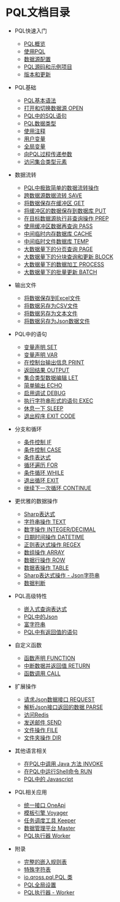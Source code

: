 # PQL文档目录

* PQL快速入门
    + [PQL概览](/pql/overview.md)
    + [使用PQL](/pql/use-pql.md)
    + [数据源配置](/pql/properties.md)
    + [PQL源码和示例项目](/pql/example.md)
    + [版本和更新](/pql/version.md)

* PQL基础
    + [PQL基本语法](/pql/basic.md)
    + [打开和切换数据源 OPEN](/pql/open.md)
    + [PQL中的SQL语句](/pql/sql.md)    
    + [PQL数据类型](/pql/datatype.md)
    + [使用注释](/pql/comment.md)
    + [用户变量](/pql/variable.md)
    + [全局变量](/pql/global.md)
    + [向PQL过程传递参数](/pql/params.md)
    + [访问集合类型元素](/pql/collection.md)

* 数据流转
    + [PQL中极致简单的数据流转操作](/pql/dataflow.md)
    + [跨数据源数据流转 SAVE](/pql/save.md)
    + [将数据保存在缓冲区 GET](/pql/get.md)    
    + [将缓冲区的数据保存到数据库 PUT](/pql/put.md)
    + [在目标数据源执行非查询操作 PREP](/pql/prep.md)
    + [使用缓冲区数据再查询 PASS](/pql/pass.md)
    + [中间临时内存数据库 CACHE](/pql/cache.md)
    + [中间临时文件数据库 TEMP](/pql/temp.md)
    + [大数据量下的分页查询 PAGE](/pql/page.md)
    + [大数据量下的分块查询和更新 BLOCK](/pql/block.md)
    + [大数据量下的数据加工 PROCESS](/pql/process.md)
    + [大数据量下的批量更新 BATCH](/pql/batch.md)

* 输出文件
    + [将数据保存到Excel文件](/pql/excel.md)
    + [将数据另存为CSV文件](/pql/csv.md)
    + [将数据另存为文本文件](/pql/txt.md)
    + [将数据另存为Json数据文件](/pql/json-file.md)

* PQL中的语句
    + [变量声明 SET](/pql/set.md)
    + [变量声明 VAR](/pql/var.md)
    + [在控制台输出信息 PRINT](/pql/print.md)
    + [返回结果 OUTPUT](/pql/output.md)
    + [集合类型数据编辑 LET](/pql/let.md)
    + [简单输出 ECHO](/pql/echo.md)
    + [启用调试 DEBUG](/pql/debug.md)
    + [执行字符串形式的语句 EXEC](/pql/exec.md)
    + [休息一下 SLEEP](/pql/sleep.md)
    + [退出程序 EXIT CODE](/pql/exit-code.md) 

* 分支和循环
    + [条件控制 IF](/pql/if.md)
    + [条件控制 CASE](/pql/case.md)
    + [条件表达式](/pql/condition.md)
    + [循环遍历 FOR](/pql/for.md)
    + [条件循环 WHILE](/pql/while.md)
    + [退出循环 EXIT](/pql/exit.md)
    + [继续下一次循环 CONTINUE](/pql/continue.md)

* 更优雅的数据操作
    + [Sharp表达式](/pql/sharp.md)
    + [字符串操作 TEXT](/pql/sharp-text.md)
    + [数字操作 INTEGER/DECIMAL](/pql/sharp-numeric.md)
    + [日期时间操作 DATETIME](/pql/sharp-datetime.md)
    + [正则表达式操作 REGEX](/pql/sharp-regex.md)
    + [数组操作 ARRAY](/pql/sharp-array.md)
    + [数据行操作 ROW](/pql/sharp-row.md)
    + [数据表操作 TABLE](/pql/sharp-table.md)
    + [Sharp表达式操作 - Json字符串](/pql/sharp-json.md)
    + [数据判断](/pql/sharp-if.md)    

* PQL高级特性
    + [嵌入式查询表达式](/pql/query.md)
    + [PQL中的Json](/pql/json.md)
    + [富字符串](/pql/rich.md)
    + [PQL中有返回值的语句](/pql/evaluate.md)

* 自定义函数
    + [函数声明 FUNCTION](/pql/function.md)
    + [中断数据并返回值 RETURN](/pql/return.md)
    + [函数调用 CALL](/pql/call.md)    

* 扩展操作
    + [请求Json数据接口 REQUEST](/pql/request.md)
    + [解析Json接口返回的数据 PARSE](/pql/parse.md)
    + [访问Redis](/pql/redis.md)
    + [发送邮件 SEND](/pql/send.md)
    + [文件操作 FILE](/pql/file.md)
    + [文件夹操作 DIR](/pql/dir.md)

* 其他语言相关
    + [在PQL中调用 Java 方法 INVOKE](/pql/invoke.md)
    + [在PQL中运行Shell命令 RUN](/pql/run.md)
    + [PQL中的 Javascript](/pql/javascript.md)    
    
* PQL相关应用
    + [统一接口 OneApi](/oneapi/overview.md)
    + [模板引擎 Voyager](/voyager/overview.md)
    + [任务调度工具 Keeper](/keeper/overview.md)
    + [数据管理平台 Master](/master/overview.md)
    + [PQL执行器 Worker](/worker/overview.md)

* 附录
    + [完整的嵌入规则表](/pql/place.md)
    + [特殊字符表](/pql/characters.md)
    + [io.qross.pql.PQL 类](/pql/class.md)
    + [PQL全局设置](/pql/setup.md)
    + [PQL执行器 - Worker](/pql/worker.md)